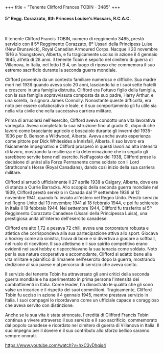+++
title = "Tenente Clifford Frances TOBIN - 3485"
+++

#### 5° Regg. Corazzato, 8th Princess Louise's Hussars, R.C.A.C.
<br>


Il tenente Clifford Francis TOBIN, numero di reggimento 3485, prestò servizio con il 5º Reggimento Corazzato, 8º Ussari della Principess Luise (New Brunswick), Royal Canadian Armoured Corps. 
Nacque il 20 novembre 1916 a Youngstown, Alberta, e fu tragicamente ucciso in azione il 4 gennaio 1945, all'età di 28 anni. Il tenente Tobin è sepolto nel cimitero di guerra di Villanova, in Italia, nel lotto I B 4, un luogo di riposo che commemora il suo estremo sacrificio durante la seconda guerra mondiale.

Clifford proveniva da un contesto familiare numeroso e difficile. Sua madre morì nel 1936 quando aveva solo 20 anni, lasciando lui e i suoi sette fratelli a crescere in una famiglia distrutta. Clifford era l'ottavo figlio della famiglia, con la sua famiglia sopravvissuta composta da suo padre, Harry Arthur, e una sorella, la signora James Connolly. Nonostante queste difficoltà, era noto per essere collaborativo e leale, e il suo comportamento gli fu utile sia nella vita civile che nella successiva carriera militare.

Prima di arruolarsi nell'esercito, Clifford aveva condotto una vita lavorativa variegata. Aveva completato la sua istruzione fino al grado XI, dopo di che lavorò come bracciante agricolo e boscaiolo durante gli inverni del 1935-1936 per B. Benson a Wildwood, Alberta. Aveva anche avuto esperienza come pittore per Dick Whitesides a Innisfail, Alberta. Il suo lavoro era fisicamente impegnativo e Clifford prosperò in questi lavori ad alta intensità di lavoro, mostrando la resilienza e la determinazione che in seguito gli sarebbero servite bene nell'esercito. Nell'agosto del 1938, Clifford prese la decisione di unirsi alla Forza Permanente come soldato con il Lord Strathcona's Horse (Royal Canadians), dando così inizio della sua carriera militare.

Clifford si arruolò ufficialmente il 27 aprile 1938 a Calgary, Alberta, dove era di stanza a Currie Barracks. Allo scoppio della seconda guerra mondiale nel 1939, Clifford prestò servizio in Canada dal 1º settembre 1939 al 12 novembre 1941, quando fu inviato all'estero nel Regno Unito. Prestò servizio nel Regno Unito dal 13 novembre 1941 al 18 febbraio 1944, e poi fu schierato in Italia il 19 febbraio 1944. Nel settembre 1944, Clifford fu trasferito al 5º Reggimento Corazzato Canadese (Ussari della Principessa Luisa), una prestigiosa unità all'interno dell'esercito canadese.

Clifford era alto 1,72 e pesava 72 chili, aveva una corporatura robusta e atletica che corrispondeva alla sua partecipazione attiva allo sport. Giocava a hockey come ala sinistra, tirava di boxe e si divertiva a giocare a softball, nel ruolo di ricevitore. Il suo atletismo e il suo spirito competitivo erano evidenti nei suoi hobby e rispecchiavano la sua tenacia come soldato. Noto per la sua natura cooperativa e accomodante, Clifford si adattò bene alla vita militare e pianificò di rimanere nell'esercito dopo la guerra, mostrando dedizione al suo paese e al percorso di servizio che aveva scelto.

Il servizio del tenente Tobin ha attraversato gli anni critici della seconda guerra mondiale e ha sperimentato in prima persona l'intensità dei combattimenti in Italia. Come leader, ha dimostrato le qualità che gli sono valse un incarico e il rispetto dei suoi commilitoni. 
Tragicamente, Clifford Tobin fu ucciso in azione il 4 gennaio 1945, mentre prestava servizio in Italia. I suoi compagni lo ricordavano come un ufficiale capace e coraggioso che aveva servito con distinzione.

Anche se la sua vita è stata stroncata, l'eredità di Clifford Francis Tobin continua a vivere attraverso il suo servizio e il suo sacrificio, commemorato dal popolo canadese e ricordato nel cimitero di guerra di Villanova in Italia. 
Il suo impegno per il dovere e il suo contributo allo sforzo bellico saranno sempre onorati.

https://www.youtube.com/watch?v=hxC3vDhqis4

